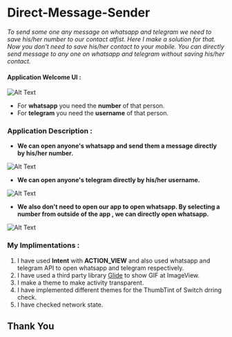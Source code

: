 # Direct-Message-Sender

*To send some one any message on whatsapp and telegram we need to save his/her number to our contact atfist.*
*Here I make a solution for that. Now you don't need to save his/her contact to your mobile.*
*You can directly send message to any one on whatsapp and telegram without saving his/her contact.*

#### Application Welcome UI :
![Alt Text](https://media.giphy.com/media/USP6DMCPXvjQcRpoO1/giphy.gif)

* For **whatsapp** you need the **number** of that person.
* For **telegram** you need the **username** of that person.

### Application Description :

* **We can open anyone's whatsapp and send them a message directly by his/her number.**

![Alt Text](https://media.giphy.com/media/TAr0M4Dq8qcDIdYQpm/giphy.gif)
* **We can open anyone's telegram directly by his/her username.**

![Alt Text](https://media.giphy.com/media/jfLTNjsWNjQgPfwB0r/giphy.gif)
* **We also don't need to open our app to open whatsapp. By selecting a number from outside of the app , we can directly open whatsapp.** 

![Alt Text](https://media.giphy.com/media/rIp6tptYISNPNekSIR/giphy.gif)

### My Implimentations  :

1. I have used **Intent** with **ACTION_VIEW** and also used whatsapp and telegram API to open whatsapp and telegram respectively.
2. I have used a third party library [Glide](https://github.com/bumptech/glide) to show GIF at ImageView.
3. I make a theme to make activity transparent.
4. I have implemented different themes for the ThumbTint of Switch drring check.
5. I have checked network state.

## Thank You
